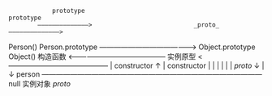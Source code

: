                 prototype                                                                   prototype   
            ——————————————>                            _proto_                            ——————————————> 
Person()                          Person.prototype   ——————————————>   Object.prototype                        Object()
构造函数     <——————————————            实例原型                                            <——————————————
   |            constructor               ↑                                  |               constructor
   |                                      |                                  |
   |                                      |                                  |  _proto_
   ↓                                      |                                  ↓ 
 person    ———————————————————————————————                                  null
 实例对象            _proto_
